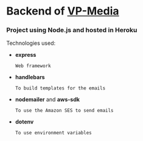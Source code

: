 # Backend of [VP-Media](https://vp-media.netlify.app/)

### Project using Node.js and hosted in Heroku 

Technologies used:

* **express**
    
      Web framework
* **handlebars**
    
      To build templates for the emails
* **nodemailer** and **aws-sdk**
    
      To use the Amazon SES to send emails
* **dotenv**
    
      To use environment variables
